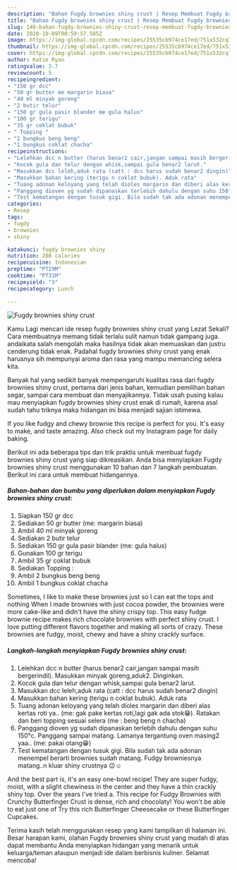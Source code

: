 ```yaml
---
description: "Bahan Fugdy brownies shiny crust | Resep Membuat Fugdy brownies shiny crust Yang Enak Dan Mudah"
title: "Bahan Fugdy brownies shiny crust | Resep Membuat Fugdy brownies shiny crust Yang Enak Dan Mudah"
slug: 148-bahan-fugdy-brownies-shiny-crust-resep-membuat-fugdy-brownies-shiny-crust-yang-enak-dan-mudah
date: 2020-10-09T00:59:57.585Z
image: https://img-global.cpcdn.com/recipes/25535cb974ce17ed/751x532cq70/fugdy-brownies-shiny-crust-foto-resep-utama.jpg
thumbnail: https://img-global.cpcdn.com/recipes/25535cb974ce17ed/751x532cq70/fugdy-brownies-shiny-crust-foto-resep-utama.jpg
cover: https://img-global.cpcdn.com/recipes/25535cb974ce17ed/751x532cq70/fugdy-brownies-shiny-crust-foto-resep-utama.jpg
author: Katie Ryan
ratingvalue: 3.7
reviewcount: 5
recipeingredient:
- "150 gr dcc"
- "50 gr butter me margarin biasa"
- "40 ml minyak goreng"
- "2 butir telur"
- "150 gr gula pasir blander me gula halus"
- "100 gr terigu"
- "35 gr coklat bubuk"
- " Topping "
- "2 bungkus beng beng"
- "1 bungkus coklat chacha"
recipeinstructions:
- "Lelehkan dcc n butter (harus benar2 cair,jangan sampai masih bergerindil). Masukkan minyak goreng,aduk2. Dinginkan."
- "Kocok gula dan telur dengan whisk,sampai gula benar2 larut."
- "Masukkan dcc leleh,aduk rata (catt : dcc harus sudah benar2 dingin)"
- "Masukkan bahan kering (terigu n coklat bubuk). Aduk rata"
- "Tuang adonan keloyang yang telah dioles margarin dan diberi alas kertas roti ya.. (me: gak pake kertas roti,lagi gak ada stok😁). Ratakan dan beri topping sesuai selera (me : beng beng n chacha)"
- "Panggang dioven yg sudah dipanaskan terlebih dahulu dengan suhu 150°c. Panggang sampai matang. Lamanya tergantung oven masing2 yaa.. (me: pakai otang😁)"
- "Test kematangan dengan tusuk gigi. Bila sudah tak ada adonan menempel berarti brownies sudah matang. Fudgy browniesnya matang..n kluar shiny crustnya 😉☺"
categories:
- Resep
tags:
- fugdy
- brownies
- shiny

katakunci: fugdy brownies shiny 
nutrition: 208 calories
recipecuisine: Indonesian
preptime: "PT29M"
cooktime: "PT31M"
recipeyield: "3"
recipecategory: Lunch

---
```



![Fugdy brownies shiny crust](https://img-global.cpcdn.com/recipes/25535cb974ce17ed/751x532cq70/fugdy-brownies-shiny-crust-foto-resep-utama.jpg)

Kamu Lagi mencari ide resep fugdy brownies shiny crust yang Lezat Sekali? Cara membuatnya memang tidak terlalu sulit namun tidak gampang juga. andaikata salah mengolah maka hasilnya tidak akan memuaskan dan justru cenderung tidak enak. Padahal fugdy brownies shiny crust yang enak harusnya sih mempunyai aroma dan rasa yang mampu memancing selera kita.

Banyak hal yang sedikit banyak mempengaruhi kualitas rasa dari fugdy brownies shiny crust, pertama dari jenis bahan, kemudian pemilihan bahan segar, sampai cara membuat dan menyajikannya. Tidak usah pusing kalau mau menyiapkan fugdy brownies shiny crust enak di rumah, karena asal sudah tahu triknya maka hidangan ini bisa menjadi sajian istimewa.

If you like fudgy and chewy brownie this recipe is perfect for you. It&#39;s easy to make, and taste amazing. Also check out my Instagram page for daily baking.


Berikut ini ada beberapa tips dan trik praktis untuk membuat fugdy brownies shiny crust yang siap dikreasikan. Anda bisa menyiapkan Fugdy brownies shiny crust menggunakan 10 bahan dan 7 langkah pembuatan. Berikut ini cara untuk membuat hidangannya.

<!--inarticleads1-->

##### Bahan-bahan dan bumbu yang diperlukan dalam menyiapkan Fugdy brownies shiny crust:

1. Siapkan 150 gr dcc
1. Sediakan 50 gr butter (me: margarin biasa)
1. Ambil 40 ml minyak goreng
1. Sediakan 2 butir telur
1. Sediakan 150 gr gula pasir blander (me: gula halus)
1. Gunakan 100 gr terigu
1. Ambil 35 gr coklat bubuk
1. Sediakan  Topping :
1. Ambil 2 bungkus beng beng
1. Ambil 1 bungkus coklat chacha


Sometimes, I like to make these brownies just so I can eat the tops and nothing When I made brownies with just cocoa powder, the brownies were more cake-like and didn&#39;t have the shiny crispy top. This easy fudge brownie recipe makes rich chocolate brownies with perfect shiny crust. I love putting different flavors together and making all sorts of crazy. These brownies are fudgy, moist, chewy and have a shiny crackly surface. 

<!--inarticleads2-->

##### Langkah-langkah menyiapkan Fugdy brownies shiny crust:

1. Lelehkan dcc n butter (harus benar2 cair,jangan sampai masih bergerindil). Masukkan minyak goreng,aduk2. Dinginkan.
1. Kocok gula dan telur dengan whisk,sampai gula benar2 larut.
1. Masukkan dcc leleh,aduk rata (catt : dcc harus sudah benar2 dingin)
1. Masukkan bahan kering (terigu n coklat bubuk). Aduk rata
1. Tuang adonan keloyang yang telah dioles margarin dan diberi alas kertas roti ya.. (me: gak pake kertas roti,lagi gak ada stok😁). Ratakan dan beri topping sesuai selera (me : beng beng n chacha)
1. Panggang dioven yg sudah dipanaskan terlebih dahulu dengan suhu 150°c. Panggang sampai matang. Lamanya tergantung oven masing2 yaa.. (me: pakai otang😁)
1. Test kematangan dengan tusuk gigi. Bila sudah tak ada adonan menempel berarti brownies sudah matang. Fudgy browniesnya matang..n kluar shiny crustnya 😉☺


And the best part is, it&#39;s an easy one-bowl recipe! They are super fudgy, moist, with a slight chewiness in the center and they have a thin crackly shiny top. Over the years I&#39;ve tried a. This recipe for Fudgy Brownies with Crunchy Butterfinger Crust is dense, rich and chocolaty! You won&#39;t be able to eat just one of Try this rich Butterfinger Cheesecake or these Butterfinger Cupcakes. 

Terima kasih telah menggunakan resep yang kami tampilkan di halaman ini. Besar harapan kami, olahan Fugdy brownies shiny crust yang mudah di atas dapat membantu Anda menyiapkan hidangan yang menarik untuk keluarga/teman ataupun menjadi ide dalam berbisnis kuliner. Selamat mencoba!
